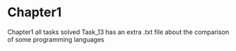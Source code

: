 # Chapter1
Chapter1 all tasks solved
Task_13 has an extra .txt file about the comparison of some programming languages
